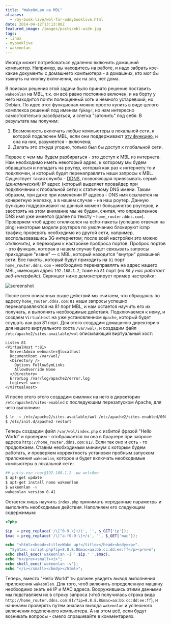 ```yaml
---
title: "WakeOnLan на MBL"
aliases:
  - /my-book-live/wol-for-wdmybooklive.html
date: 2014-04-12T13:13:00Z
featured_image: /images/posts/mbl-wide.jpg
tags:
- linux
- mybooklive
- wakeonlan
---
```


Иногда может потребоваться удаленно включить домашний компьютер. Например, вы находитесь на работе, и надо забрать кое\-какие документы с домашнего компьютера \- а домашних, кто мог бы тыкнуть на кнопку включения, как на зло, нет дома.
 
<!--more-->
 
 В поисках решения этой задачи было принято решение поставить `wakeonlan` на MBL, т.к. он всё равно постоянно включен, и на борту у него находится почти полноценный хоть и немного устаревший, но Debian. По идее этот функционал можно просто купить в виде целого комплекса решений под именем `fpkmgr`, но нам интересно самостоятельно разобраться, и слегка "заточить" под себя. В результате мы получим:

1. Возможность включать любые компьютеры в локальной сети, к которой подключен MBL, если они поддерживают [эту функцию](https://ru.wikipedia.org/wiki/Wake-on-LAN), и она на них, разумеется \- включена;
1. Делать это откуда угодно, только был бы доступ к глобальной сети.

Первое с чем мы будем разбираться \- это доступ к MBL из интернета. Нам необходимо иметь некоторый адрес, к которому мы будем обращаться и попадать на роутер, который как раз к интернету то и подключен, и который будет перенаправлять наши запросы к MBL. Существует такая служба - [DDNS](https://ru.wikipedia.org/wiki/%D0%94%D0%B8%D0%BD%D0%B0%D0%BC%D0%B8%D1%87%D0%B5%D1%81%D0%BA%D0%B8%D0%B9_DNS), позволяющая привязывать серый _(динамический)_ IP адрес (который выделяет провайдер при подключении к глобальной сети) к статичному DNS имени. Таким образом, при даже при изменении IP адреса - DNS имя ссылается на конкретную железку, а в нашем случае - на наш роутер. Данную функцию поддерживают на данный момент большинство роутеров, и заострять на этом внимание мы не будем, считая, что определенное DNS имя уже имеется (далее по тексту - `home_router.ddns.com`). Проверяем чтоб адрес откликался на echo-пакеты (успешно отвечал на ping; некоторые модели роутеров по умолчанию блокируют icmp трафик; проверять необходимо из другой сети, например, воспользовавшись 3G интернетом; после всей настройки это можно отключить), и переходим к настройке проброса портов. Проброс портов - это функция, которая в нашем случае будет связывать запросы приходящие "извне" — с MBL, который находится "внутри" домашней сети. Все пакеты, который будут приходить на `81` порт `home_router.ddns.com` \- необходимо перенаправлять на адрес нашего MBL, имеющий адрес `192.168.1.2`, тоже на `81` порт (_на `80` у нас работает веб-интерфейс_). Скриншот ниже демонстрирует пример настройки:

![screenshot](https://hsto.org/files/f4e/02c/072/f4e02c0726b245698c8e0a764af6e042.jpg)

После всех описанных выше действий мы считаем, что обращаясь по адресу `home_router.ddns.com:81` наши запросы успешно перенаправляются на 81 порт MBL, и нам остается научить его их получать, и выполнять необходимые действия. Подключаемся к нему, и создаем `VirtualHost` на уже установленном `Apache`, который будет слушать как раз 81 порт. Для этого создадим домашнюю директорию для нашего виртуального хоста `/var/wol/`, и создадим файл `/etc/apache2/sites-available/wol` описывающий виртуальный хост:

```
Listen 81
<VirtualHost *:81>
  ServerAdmin webmaster@localhost
  DocumentRoot /var/wol/
  <Directory />
    Options FollowSymLinks
    AllowOverride None
  </Directory>
  ErrorLog /var/log/apache2/error.log
  LogLevel warn
</VirtualHost>
```

И после этого этого создадим симлинк на него в директории `/etc/apache2/sites-enabled` с последующим перезапуском Apache, для чего выполним:

```bash
$ ln -s /etc/apache2/sites-available/wol /etc/apache2/sites-enabled/000-wol
$ /etc/init.d/apache2 restart
```

Теперь создадим файл `/var/wol/index.php` с избитой фразой "Hello World" и проверим - отображается ли она в браузере при запросе адреса `http://home_router.ddns.com:81/`. Если так оно и есть \- то продолжаем. Ставим необходимым минимум с которым будем работать, и проверяем корректность установки пробным запуском приложения `wakeonlan`, которое и будет включать необходимые компьютеры в локальной сети:

```bash
## putty.exe root@192.168.1.2 -pw welc0me
$ apt-get update
$ apt-get install nano wakeonlan
$ wakeonlan -v
wakeonlan version 0.41
```

Остается лишь научить `index.php` принимать переданные параметры и выполнять необходимые действия. Наполняем его следующим содержимым:

```php
<?php

$ip  = preg_replace('/\[^0-9.\]+/i', '', $_GET['ip']);
$mac = preg_replace('/\[^a-f0-9:\]+/i', '', $_GET['mac']);

echo "<html><head><title>Wake up!</title></head><body><p>".
  "Syntax: script.php?ip=8.8.8.8&mac=aa:bb:cc:dd:ee:ff</p><pre>n";
echo shell_exec('wakeonlan -i '.$ip.' '.$mac);
echo "n</pre><small><i>";
echo shell_exec('wakeonlan -v');
echo "</i></small></body></html>";
```

Теперь, вместо "Hello World" ты должен увидеть вывод выполнения приложения `wakeonlan`. Для того, чтоб включить определенную машину необходимо знать её IP и MAC адреса. Вооружившись этими данными мы подставляем их в строку запроса (чтоб получилась строка вида `http://home_router.ddns.com:81/?ip=8.8.8.8&mac=aa:bb:cc:dd:ee:ff`), и начинаем проверять путем анализа вывода `wakeonlan` и успешного включения подопечного компьютера. А на этом всё, если будут возникать вопросы \- смело спрашивайте в комментариях.
